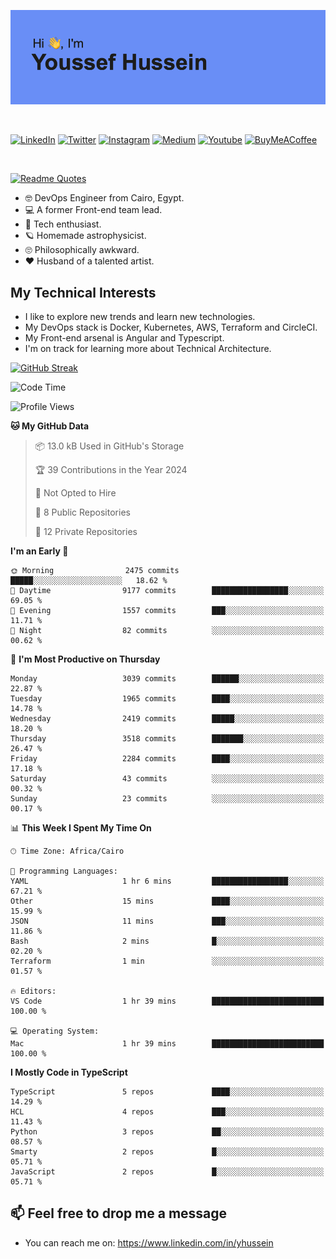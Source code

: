 [![Youssef's GitHub Banner](./assets/youssef-hussein.png)](https://github.com/yorki404)

</br>

[![LinkedIn](https://img.shields.io/badge/linkedin-%230077B5.svg?style=for-the-badge&logo=linkedin&logoColor=white)](https://www.linkedin.com/in/yhussein/)
[![Twitter](https://img.shields.io/badge/devqik_-%231DA1F2.svg?style=for-the-badge&logo=Twitter&logoColor=white)](https://twitter.com/devqik_)
[![Instagram](https://img.shields.io/badge/devqik-E4405F?style=for-the-badge&logo=Instagram&logoColor=white)](https://instagram.com/devqik)
[![Medium](https://img.shields.io/badge/Medium-12100E?style=for-the-badge&logo=medium&logoColor=white)](https://medium.com/@devqik)
[![Youtube](https://img.shields.io/badge/YouTube-FF0000?style=for-the-badge&logo=youtube&logoColor=white)](https://www.youtube.com/@devqik)
[![BuyMeACoffee](https://img.shields.io/badge/Buy%20Me%20a%20Coffee-ffdd00?style=for-the-badge&logo=buy-me-a-coffee&logoColor=black)](https://www.buymeacoffee.com/devqik)

</br>

[![Readme Quotes](https://quotes-github-readme.vercel.app/api?type=horizontal&theme=dark)](https://github.com/piyushsuthar/github-readme-quotes)

- :nerd_face: DevOps Engineer from Cairo, Egypt.
- :computer: A former Front-end team lead.
- :satellite: Tech enthusiast.
- :ringed_planet: Homemade astrophysicist.
- :roll_eyes: Philosophically awkward.
- :heart: Husband of a talented artist.

## My Technical Interests

- I like to explore new trends and learn new technologies.
- My DevOps stack is Docker, Kubernetes, AWS, Terraform and CircleCI.
- My Front-end arsenal is Angular and Typescript.
- I'm on track for learning more about Technical Architecture.

[![GitHub Streak](https://streak-stats.demolab.com/?user=devqik&theme=dark)](https://git.io/streak-stats)

<!--START_SECTION:waka-->
![Code Time](http://img.shields.io/badge/Code%20Time-655%20hrs%2032%20mins-blue)

![Profile Views](http://img.shields.io/badge/Profile%20Views-23-blue)

**🐱 My GitHub Data** 

> 📦 13.0 kB Used in GitHub's Storage 
 > 
> 🏆 39 Contributions in the Year 2024
 > 
> 🚫 Not Opted to Hire
 > 
> 📜 8 Public Repositories 
 > 
> 🔑 12 Private Repositories 
 > 
**I'm an Early 🐤** 

```text
🌞 Morning                2475 commits        █████░░░░░░░░░░░░░░░░░░░░   18.62 % 
🌆 Daytime                9177 commits        █████████████████░░░░░░░░   69.05 % 
🌃 Evening                1557 commits        ███░░░░░░░░░░░░░░░░░░░░░░   11.71 % 
🌙 Night                  82 commits          ░░░░░░░░░░░░░░░░░░░░░░░░░   00.62 % 
```
📅 **I'm Most Productive on Thursday** 

```text
Monday                   3039 commits        ██████░░░░░░░░░░░░░░░░░░░   22.87 % 
Tuesday                  1965 commits        ████░░░░░░░░░░░░░░░░░░░░░   14.78 % 
Wednesday                2419 commits        █████░░░░░░░░░░░░░░░░░░░░   18.20 % 
Thursday                 3518 commits        ███████░░░░░░░░░░░░░░░░░░   26.47 % 
Friday                   2284 commits        ████░░░░░░░░░░░░░░░░░░░░░   17.18 % 
Saturday                 43 commits          ░░░░░░░░░░░░░░░░░░░░░░░░░   00.32 % 
Sunday                   23 commits          ░░░░░░░░░░░░░░░░░░░░░░░░░   00.17 % 
```


📊 **This Week I Spent My Time On** 

```text
🕑︎ Time Zone: Africa/Cairo

💬 Programming Languages: 
YAML                     1 hr 6 mins         █████████████████░░░░░░░░   67.21 % 
Other                    15 mins             ████░░░░░░░░░░░░░░░░░░░░░   15.99 % 
JSON                     11 mins             ███░░░░░░░░░░░░░░░░░░░░░░   11.86 % 
Bash                     2 mins              █░░░░░░░░░░░░░░░░░░░░░░░░   02.20 % 
Terraform                1 min               ░░░░░░░░░░░░░░░░░░░░░░░░░   01.57 % 

🔥 Editors: 
VS Code                  1 hr 39 mins        █████████████████████████   100.00 % 

💻 Operating System: 
Mac                      1 hr 39 mins        █████████████████████████   100.00 % 
```

**I Mostly Code in TypeScript** 

```text
TypeScript               5 repos             ████░░░░░░░░░░░░░░░░░░░░░   14.29 % 
HCL                      4 repos             ███░░░░░░░░░░░░░░░░░░░░░░   11.43 % 
Python                   3 repos             ██░░░░░░░░░░░░░░░░░░░░░░░   08.57 % 
Smarty                   2 repos             █░░░░░░░░░░░░░░░░░░░░░░░░   05.71 % 
JavaScript               2 repos             █░░░░░░░░░░░░░░░░░░░░░░░░   05.71 % 
```




<!--END_SECTION:waka-->

## 📫 Feel free to drop me a message
- You can reach me on: https://www.linkedin.com/in/yhussein
